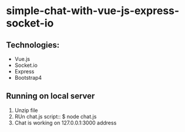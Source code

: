 # simple-chat-with-vue-js-express-socket-io

Technologies:
------
* Vue.js
* Socket.io 
* Express
* Bootstrap4

Running on local server
------
1. Unzip file
2. RUn chat.js script:: 
$ node chat.js
3. Chat is working on 127.0.0.1:3000 address
